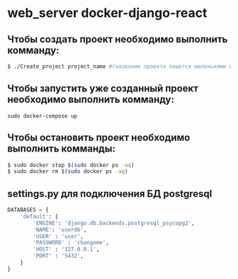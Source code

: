# web_server docker-django-react


## Чтобы создать проект необходимо выполнить комманду:
```sh 
$ ./Create_project project_name #(название проекта пишется маленькими буквами через нижнее подчёркивание)
```


## Чтобы запустить уже созданный проект необходимо выполнить комманду:
`sudo docker-compose up`


## Чтобы остановить проект необходимо выполнить комманды:
```sh
$ sudo docker stop $(sudo docker ps -aq)
$ sudo docker rm $(sudo docker ps -aq)
```


## settings.py для подключения БД postgresql
```python
DATABASES = {
    'default': {
        'ENGINE': 'django.db.backends.postgresql_psycopg2',
	    'NAME': 'userdb',
	    'USER' : 'user',
	    'PASSWORD' : 'changeme',
	    'HOST' : '127.0.0.1',
	    'PORT' : '5432',
    }
}
```